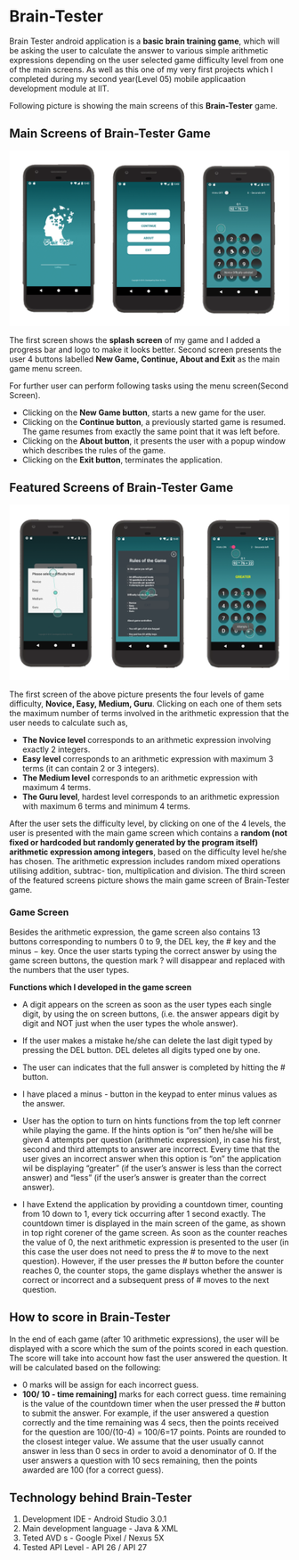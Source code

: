 # Brain-Tester
Brain Tester android application is a **basic brain training game**, which will be asking the user to calculate the answer to various simple arithmetic expressions depending on the user selected game difficulty level from one of the main screens. As well as this one of my very first projects which I completed during my second year(Level 05) mobile applicaation development module at IIT.

Following picture is showing the main screens of this **Brain-Tester** game.

## Main Screens of Brain-Tester Game
![MainScreenOfTheGame](resources/mainScreens.png)


The first screen shows the **splash screen** of my game and I added a progress bar and logo to make it looks better. Second screen presents the user 4 buttons labelled **New Game, Continue, About and Exit** as the main game menu screen.

For further user can perform following tasks using the menu screen(Second Screen).
* Clicking on the **New Game button**, starts a new game for the user.
* Clicking on the **Continue button**, a previously started game is resumed. The game resumes from exactly the same point that it was left before.
* Clicking on the **About button**, it presents the user with a popup window which describes the rules of the game.
* Clicking on the **Exit button**, terminates the application.



## Featured Screens of Brain-Tester Game
![MainScreenOfTheGame](resources/featuredScreens.png)

The first screen of the above picture presents the four levels of game difficulty, **Novice, Easy, Medium, Guru**. Clicking on each one of them sets the maximum number of terms involved in the arithmetic expression that the user needs to calculate such as, 

* **The Novice level** corresponds to an arithmetic expression involving exactly 2 integers.
* **Easy level** corresponds to an arithmetic expression with maximum 3 terms (it can contain 2 or 3 integers).
* **The Medium level** corresponds to an arithmetic expression with maximum 4 terms.
* **The Guru level**, hardest level corresponds to an arithmetic expression with maximum 6 terms and minimum 4 terms.

After the user sets the difficulty level, by clicking on one of the 4 levels, the user is presented with the main game screen which contains a **random (not fixed or hardcoded but randomly generated by the program itself) arithmetic expression among integers**, based on the difficulty level he/she has chosen. The arithmetic expression includes random mixed operations utilising addition, subtrac- tion, multiplication and division. The third screen of the featured screens picture shows the main game screen of Brain-Tester game.

### Game Screen
Besides the arithmetic expression, the game screen also contains 13 buttons corresponding to numbers 0 to 9, the DEL key, the # key and the minus − key. Once the user starts typing the correct answer by using the game screen buttons, the question mark ? will disappear and replaced with the numbers that the user types.

**Functions which I developed in the game screen**

* A digit appears on the screen as soon as the user types each single digit, by using the on screen buttons, (i.e. the answer appears digit by digit and NOT just when the user types the whole answer).

* If the user makes a mistake he/she can delete the last digit typed by pressing the DEL button. DEL deletes all digits typed one by one.

* The user can indicates that the full answer is completed by hitting the # button. 

* I have placed a minus - button in the keypad to enter minus values as the answer.

* User has the option to turn on hints functions from the top left conrner while playing the game. If the hints option is “on” then he/she will be given 4 attempts per question (arithmetic expression), in case his first, second and third attempts to answer are incorrect. Every time that the user gives an incorrect answer when this option is “on” the application wil be displaying “greater” (if the user’s answer is less than the correct answer) and “less” (if the user’s answer is greater than the correct answer).

* I have Extend the application by providing a countdown timer, counting from 10 down to 1, every tick occurring after 1 second exactly. The countdown timer is displayed in the main screen of the game, as shown in top right corener of the game screen. As soon as the counter reaches the value of 0, the next arithmetic expression is presented to the user (in this case the user does not need to press the # to move to the next question). However, if the user presses the # button before the counter reaches 0, the counter stops, the game displays whether the answer is correct or incorrect and a subsequent press of # moves to the next question.



## How to score in Brain-Tester

In the end of each game (after 10 arithmetic expressions), the user will be displayed with a score which the sum of the points scored in each question. The score will take into account how fast the user answered the question. It will be calculated based on the following:

* 0 marks will be assign for each incorrect guess.
* **100/ 10 - time remaining]** marks for each correct guess. time remaining is the value of the countdown timer when the user pressed the # button to submit the answer. For example, if the user answered a question correctly and the time remaining was 4 secs, then the points received for the question are 100/(10-4) = 100/6=17 points. Points are rounded to the closest integer value. We assume that the user usually cannot answer in less than 0 secs in order to avoid a denominator of 0. If the user answers a question with 10 secs remaining, then the points awarded are 100 (for a correct guess).

## Technology behind Brain-Tester

1. Development IDE - Android Studio 3.0.1
2. Main development language - Java & XML
3. Teted AVD s - Google Pixel / Nexus 5X
4. Tested API Level - API 26 / API 27







